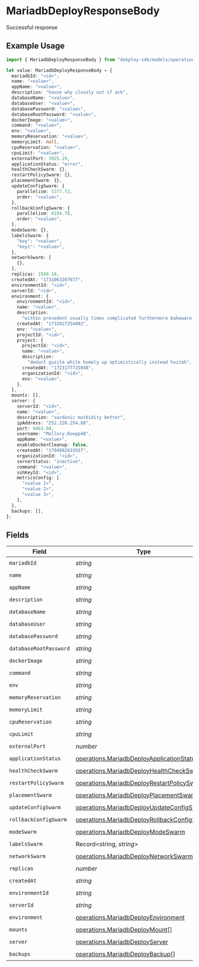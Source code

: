# MariadbDeployResponseBody

Successful response

## Example Usage

```typescript
import { MariadbDeployResponseBody } from "dokploy-sdk/models/operations";

let value: MariadbDeployResponseBody = {
  mariadbId: "<id>",
  name: "<value>",
  appName: "<value>",
  description: "house why closely out if ack",
  databaseName: "<value>",
  databaseUser: "<value>",
  databasePassword: "<value>",
  databaseRootPassword: "<value>",
  dockerImage: "<value>",
  command: "<value>",
  env: "<value>",
  memoryReservation: "<value>",
  memoryLimit: null,
  cpuReservation: "<value>",
  cpuLimit: "<value>",
  externalPort: 3925.19,
  applicationStatus: "error",
  healthCheckSwarm: {},
  restartPolicySwarm: {},
  placementSwarm: {},
  updateConfigSwarm: {
    parallelism: 5377.72,
    order: "<value>",
  },
  rollbackConfigSwarm: {
    parallelism: 8194.78,
    order: "<value>",
  },
  modeSwarm: {},
  labelsSwarm: {
    "key": "<value>",
    "key1": "<value>",
  },
  networkSwarm: [
    {},
  ],
  replicas: 1568.18,
  createdAt: "1731063207077",
  environmentId: "<id>",
  serverId: "<id>",
  environment: {
    environmentId: "<id>",
    name: "<value>",
    description:
      "within precedent usually times complicated furthermore bakeware markup",
    createdAt: "1732027254082",
    env: "<value>",
    projectId: "<id>",
    project: {
      projectId: "<id>",
      name: "<value>",
      description:
        "deduct guzzle while homely up optimistically instead huzzah",
      createdAt: "1723177725048",
      organizationId: "<id>",
      env: "<value>",
    },
  },
  mounts: [],
  server: {
    serverId: "<id>",
    name: "<value>",
    description: "sardonic morbidity better",
    ipAddress: "252.220.254.88",
    port: 9463.94,
    username: "Mallory.Koepp48",
    appName: "<value>",
    enableDockerCleanup: false,
    createdAt: "1704892633937",
    organizationId: "<id>",
    serverStatus: "inactive",
    command: "<value>",
    sshKeyId: "<id>",
    metricsConfig: [
      "<value 1>",
      "<value 2>",
      "<value 3>",
    ],
  },
  backups: [],
};
```

## Fields

| Field                                                                                                      | Type                                                                                                       | Required                                                                                                   | Description                                                                                                |
| ---------------------------------------------------------------------------------------------------------- | ---------------------------------------------------------------------------------------------------------- | ---------------------------------------------------------------------------------------------------------- | ---------------------------------------------------------------------------------------------------------- |
| `mariadbId`                                                                                                | *string*                                                                                                   | :heavy_check_mark:                                                                                         | N/A                                                                                                        |
| `name`                                                                                                     | *string*                                                                                                   | :heavy_check_mark:                                                                                         | N/A                                                                                                        |
| `appName`                                                                                                  | *string*                                                                                                   | :heavy_check_mark:                                                                                         | N/A                                                                                                        |
| `description`                                                                                              | *string*                                                                                                   | :heavy_check_mark:                                                                                         | N/A                                                                                                        |
| `databaseName`                                                                                             | *string*                                                                                                   | :heavy_check_mark:                                                                                         | N/A                                                                                                        |
| `databaseUser`                                                                                             | *string*                                                                                                   | :heavy_check_mark:                                                                                         | N/A                                                                                                        |
| `databasePassword`                                                                                         | *string*                                                                                                   | :heavy_check_mark:                                                                                         | N/A                                                                                                        |
| `databaseRootPassword`                                                                                     | *string*                                                                                                   | :heavy_check_mark:                                                                                         | N/A                                                                                                        |
| `dockerImage`                                                                                              | *string*                                                                                                   | :heavy_check_mark:                                                                                         | N/A                                                                                                        |
| `command`                                                                                                  | *string*                                                                                                   | :heavy_check_mark:                                                                                         | N/A                                                                                                        |
| `env`                                                                                                      | *string*                                                                                                   | :heavy_check_mark:                                                                                         | N/A                                                                                                        |
| `memoryReservation`                                                                                        | *string*                                                                                                   | :heavy_check_mark:                                                                                         | N/A                                                                                                        |
| `memoryLimit`                                                                                              | *string*                                                                                                   | :heavy_check_mark:                                                                                         | N/A                                                                                                        |
| `cpuReservation`                                                                                           | *string*                                                                                                   | :heavy_check_mark:                                                                                         | N/A                                                                                                        |
| `cpuLimit`                                                                                                 | *string*                                                                                                   | :heavy_check_mark:                                                                                         | N/A                                                                                                        |
| `externalPort`                                                                                             | *number*                                                                                                   | :heavy_check_mark:                                                                                         | N/A                                                                                                        |
| `applicationStatus`                                                                                        | [operations.MariadbDeployApplicationStatus](../../models/operations/mariadbdeployapplicationstatus.md)     | :heavy_check_mark:                                                                                         | N/A                                                                                                        |
| `healthCheckSwarm`                                                                                         | [operations.MariadbDeployHealthCheckSwarm](../../models/operations/mariadbdeployhealthcheckswarm.md)       | :heavy_check_mark:                                                                                         | N/A                                                                                                        |
| `restartPolicySwarm`                                                                                       | [operations.MariadbDeployRestartPolicySwarm](../../models/operations/mariadbdeployrestartpolicyswarm.md)   | :heavy_check_mark:                                                                                         | N/A                                                                                                        |
| `placementSwarm`                                                                                           | [operations.MariadbDeployPlacementSwarm](../../models/operations/mariadbdeployplacementswarm.md)           | :heavy_check_mark:                                                                                         | N/A                                                                                                        |
| `updateConfigSwarm`                                                                                        | [operations.MariadbDeployUpdateConfigSwarm](../../models/operations/mariadbdeployupdateconfigswarm.md)     | :heavy_check_mark:                                                                                         | N/A                                                                                                        |
| `rollbackConfigSwarm`                                                                                      | [operations.MariadbDeployRollbackConfigSwarm](../../models/operations/mariadbdeployrollbackconfigswarm.md) | :heavy_check_mark:                                                                                         | N/A                                                                                                        |
| `modeSwarm`                                                                                                | [operations.MariadbDeployModeSwarm](../../models/operations/mariadbdeploymodeswarm.md)                     | :heavy_check_mark:                                                                                         | N/A                                                                                                        |
| `labelsSwarm`                                                                                              | Record<string, *string*>                                                                                   | :heavy_check_mark:                                                                                         | N/A                                                                                                        |
| `networkSwarm`                                                                                             | [operations.MariadbDeployNetworkSwarm](../../models/operations/mariadbdeploynetworkswarm.md)[]             | :heavy_check_mark:                                                                                         | N/A                                                                                                        |
| `replicas`                                                                                                 | *number*                                                                                                   | :heavy_check_mark:                                                                                         | N/A                                                                                                        |
| `createdAt`                                                                                                | *string*                                                                                                   | :heavy_check_mark:                                                                                         | N/A                                                                                                        |
| `environmentId`                                                                                            | *string*                                                                                                   | :heavy_check_mark:                                                                                         | N/A                                                                                                        |
| `serverId`                                                                                                 | *string*                                                                                                   | :heavy_check_mark:                                                                                         | N/A                                                                                                        |
| `environment`                                                                                              | [operations.MariadbDeployEnvironment](../../models/operations/mariadbdeployenvironment.md)                 | :heavy_check_mark:                                                                                         | N/A                                                                                                        |
| `mounts`                                                                                                   | [operations.MariadbDeployMount](../../models/operations/mariadbdeploymount.md)[]                           | :heavy_check_mark:                                                                                         | N/A                                                                                                        |
| `server`                                                                                                   | [operations.MariadbDeployServer](../../models/operations/mariadbdeployserver.md)                           | :heavy_check_mark:                                                                                         | N/A                                                                                                        |
| `backups`                                                                                                  | [operations.MariadbDeployBackup](../../models/operations/mariadbdeploybackup.md)[]                         | :heavy_check_mark:                                                                                         | N/A                                                                                                        |